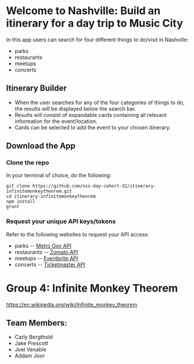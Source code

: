 # Welcome to Nashville: Build an itinerary for a day trip to Music City
In this app users can search for four different things to do/visit in Nashville:
* parks
* restaurants
* meetups
* concerts

## Itinerary Builder
* When the user searches for any of the four categories of things to do, the results will be displayed below the search bar.
* Results will consist of expandable cards containing all relevant information for the event/location.
* Cards can be selected to add the event to your chosen itinerary.

## Download the App

### Clone the repo

In your terminal of choice, do the following:

```
git clone https://github.com/nss-day-cohort-32/itinerary-infinitemonkeytheorem.git
cd itinerary-infinitemonkeytheorem
npm install
grunt
```

### Request your unique API keys/tokens

Refer to the following websites to request your API access:
* parks -- [Metro Gov API](https://dev.socrata.com/foundry/data.nashville.gov/xbru-cfzi)
* restaurants -- [Zomato API](https://developers.zomato.com/api)
* meetups -- [Eventbrite API](https://www.eventbrite.com/developer/v3/)
* concerts -- [Ticketmaster API](https://developer.ticketmaster.com/products-and-docs/apis/getting-started/)


# Group 4: Infinite Monkey Theorem
https://en.wikipedia.org/wiki/Infinite_monkey_theorem

## Team Members:
* Carly Bergthold
* Jake Prescott
* Joel Venable
* Addam Joor


